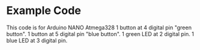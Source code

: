 # Example Code
This code is for Arduino NANO Atmega328
1 button at 4 digital pin "green button".
1 button at 5 digital pin "blue button".
1 green LED at 2 digital pin.
1 blue LED at 3 digital pin.
